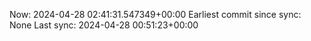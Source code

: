 Now: 2024-04-28 02:41:31.547349+00:00 Earliest commit since sync: None Last sync: 2024-04-28 00:51:23+00:00
